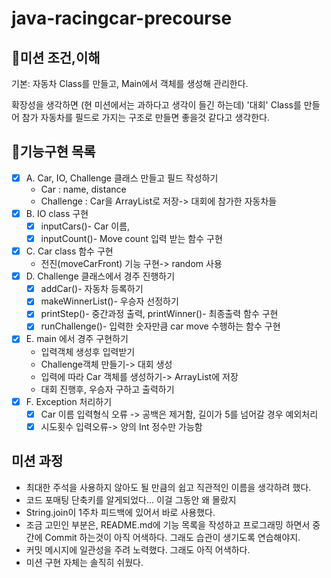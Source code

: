 # java-racingcar-precourse

## 🎯미션 조건,이해
기본: 자동차 Class를 만들고, Main에서 객체를 생성해 관리한다. 

확장성을 생각하면 (현 미션에서는 과하다고 생각이 들긴 하는데) '대회' Class를 만들어 참가 자동차를 필드로 가지는 구조로 만들면 좋을것 같다고 생각한다.

## 🚀기능구현 목록
- [x] A. Car, IO, Challenge 클래스 만들고 필드 작성하기
    - Car : name, distance
    - Challenge : Car을 ArrayList로 저장-> 대회에 참가한 자동차들
- [x] B. IO class 구현
    - [x] inputCars()- Car 이름, 
    - [x] inputCount()- Move count 입력 받는 함수 구현
- [x] C. Car class 함수 구현
    - 전진(moveCarFront) 기능 구현-> random 사용
- [x] D. Challenge 클래스에서 경주 진행하기
    - [x] addCar()- 자동차 등록하기
    - [x] makeWinnerList()- 우승자 선정하기
    - [x] printStep()- 중간과정 출력, printWinner()- 최종출력 함수 구현
    - [x] runChallenge()- 입력한 숫자만큼 car move 수행하는 함수 구현
- [x] E. main 에서 경주 구현하기
    - 입력객체 생성후 입력받기
    - Challenge객체 만들기-> 대회 생성
    - 입력에 따라 Car 객체를 생성하기-> ArrayList에 저장
    - 대회 진행후, 우승자 구하고 출력하기
- [x] F. Exception 처리하기
    - [x] Car 이름 입력형식 오류 -> 공백은 제거함, 길이가 5를 넘어갈 경우 예외처리
    - [x] 시도횟수 입력오류-> 양의 Int 정수만 가능함

## 미션 과정
- 최대한 주석을 사용하지 않아도 될 만큼의 쉽고 직관적인 이름을 생각하려 했다.
- 코드 포매팅 단축키를 알게되었다... 이걸 그동안 왜 몰랐지
- String.join이 1주차 피드백에 있어서 바로 사용했다.
- 조금 고민인 부분은, README.md에 기능 목록을 작성하고 프로그래밍 하면서 중간에 Commit 하는것이 아직 어색하다. 그래도 습관이 생기도록 연습해야지. 
- 커밋 메시지에 일관성을 주려 노력했다. 그래도 아직 어색하다. 
- 미션 구현 자체는 솔직히 쉬웠다.